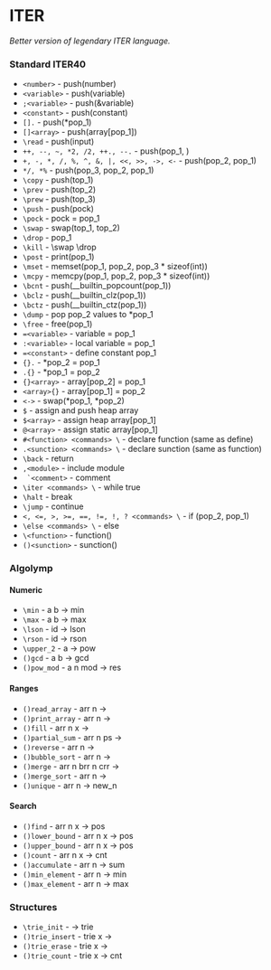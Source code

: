 # ITER
*Better version of legendary ITER language.*

### Standard ITER40
- ```<number>``` - push(number)
- ```<variable>``` - push(variable)
- ```;<variable>``` - push(&variable)
- ```<constant>``` - push(constant)
- ```[].``` - push(\*pop_1)
- ```[]<array>``` - push(array\[pop_1\])
- ```\read``` - push(input)
- ```++, --, ~, *2, /2, ++., --.``` - push(pop_1, )
- ```+, -, *, /, %, ^, &, |, <<, >>, ->, <-``` - push(pop_2, pop_1)
- ```*/, *%``` - push(pop_3, pop_2, pop_1)
- ```\copy``` - push(top_1)
- ```\prev``` - push(top_2)
- ```\prew``` - push(top_3)
- ```\push``` - push(pock)
- ```\pock``` - pock = pop_1
- ```\swap``` - swap(top_1, top_2)
- ```\drop``` - pop_1
- ```\kill``` - \\swap \\drop
- ```\post``` - print(pop_1)
- ```\mset``` - memset(pop_1, pop_2, pop_3 * sizeof(int))
- ```\mcpy``` - memcpy(pop_1, pop_2, pop_3 * sizeof(int))
- ```\bcnt``` - push(\_\_builtin_popcount(pop_1))
- ```\bclz``` - push(\_\_builtin_clz(pop_1))
- ```\bctz``` - push(\_\_builtin_ctz(pop_1))
- ```\dump``` - pop pop_2 values to \*pop_1
- ```\free``` - free(pop_1)
- ```=<variable>``` - variable = pop_1
- ```:<variable>``` - local variable = pop_1
- ```=<constant>``` - define constant pop_1
- ```{}.``` - \*pop_2 = pop_1
- ```.{}``` - \*pop_1 = pop_2
- ```{}<array>``` - array\[pop_2\] = pop_1
- ```<array>{}``` - array\[pop_1\] = pop_2
- ```<->``` - swap(\*pop_1, \*pop_2)
- ```$``` - assign and push heap array
- ```$<array>``` - assign heap array\[pop_1\]
- ```@<array>``` - assign static array\[pop_1\]
- ```#<function> <commands> \``` - declare function (same as define)
- ```.<sunction> <commands> \``` - declare sunction (same as function)
- ```\back``` - return
- ```,<module>``` - include module
- ``` `<comment>``` - comment
- ```\iter <commands> \``` - while true
- ```\halt``` - break
- ```\jump``` - continue
- ```<, <=, >, >=, ==, !=, !, ? <commands> \``` - if (pop_2, pop_1)
- ```\else <commands> \``` - else
- ```\<function>``` - function()
- ```()<sunction>``` - sunction()

### Algolymp

#### Numeric
- ```\min``` - a b -> min
- ```\max``` - a b -> max
- ```\lson``` - id -> lson
- ```\rson``` - id -> rson
- ```\upper_2``` - a -> pow
- ```()gcd``` - a b -> gcd
- ```()pow_mod``` - a n mod -> res

#### Ranges
- ```()read_array``` - arr n ->
- ```()print_array``` - arr n ->
- ```()fill``` - arr n x ->
- ```()partial_sum``` - arr n ps ->
- ```()reverse``` - arr n ->
- ```()bubble_sort``` - arr n ->
- ```()merge``` - arr n brr n crr ->
- ```()merge_sort``` - arr n ->
- ```()unique``` - arr n -> new_n

#### Search
- ```()find``` - arr n x -> pos
- ```()lower_bound``` - arr n x -> pos
- ```()upper_bound``` - arr n x -> pos
- ```()count``` - arr n x -> cnt
- ```()accumulate``` - arr n -> sum
- ```()min_element``` - arr n -> min
- ```()max_element``` - arr n -> max



### Structures
- ```\trie_init``` - -> trie
- ```()trie_insert``` - trie x ->
- ```()trie_erase``` - trie x ->
- ```()trie_count``` - trie x -> cnt
